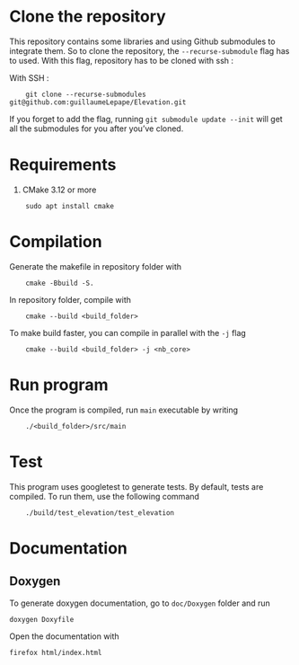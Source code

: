 # Clone the repository

This repository contains some libraries and using Github submodules to integrate them. So to clone the repository, the `--recurse-submodule` flag has to used. With this flag, repository has to be cloned with ssh :

With SSH :

```shell
    git clone --recurse-submodules git@github.com:guillaumeLepape/Elevation.git
```

If you forget to add the flag, running `git submodule update --init` will get all the submodules for you after you’ve cloned.

# Requirements

1. CMake 3.12 or more

```shell
    sudo apt install cmake
```

# Compilation

Generate the makefile in repository folder with

```shell
    cmake -Bbuild -S.
```

In repository folder, compile with

```shell
    cmake --build <build_folder>
```

To make build faster, you can compile in parallel with the `-j` flag

```shell
    cmake --build <build_folder> -j <nb_core>
```

# Run program

Once the program is compiled, run `main` executable by writing

```shell
    ./<build_folder>/src/main
```

# Test

This program uses googletest to generate tests. By default, tests are compiled. To run them, use the following command

```shell
    ./build/test_elevation/test_elevation
```

# Documentation

## Doxygen

To generate doxygen documentation, go to `doc/Doxygen` folder and run

```
doxygen Doxyfile
```

Open the documentation with

```
firefox html/index.html
```

